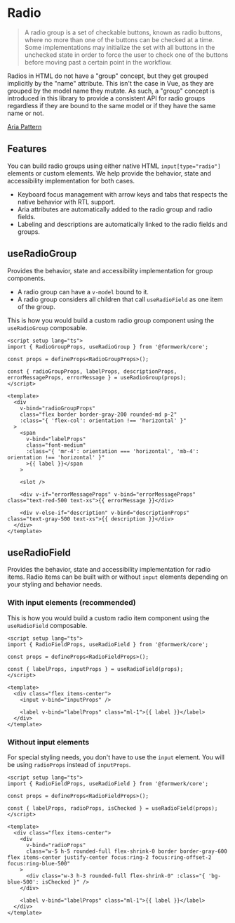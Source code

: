 # Radio

> A radio group is a set of checkable buttons, known as radio buttons, where no more than one of the buttons can be checked at a time. Some implementations may initialize the set with all buttons in the unchecked state in order to force the user to check one of the buttons before moving past a certain point in the workflow.

Radios in HTML do not have a "group" concept, but they get grouped implicitly by the "name" attribute. This isn't the case in Vue, as they are grouped by the model name they mutate. As such, a "group" concept is introduced in this library to provide a consistent API for radio groups regardless if they are bound to the same model or if they have the same name or not.

[Aria Pattern](https://www.w3.org/WAI/ARIA/apg/patterns/radio/)

## Features

You can build radio groups using either native HTML `input[type="radio"]` elements or custom elements. We help provide the behavior, state and accessibility implementation for both cases.

- Keyboard focus management with arrow keys and tabs that respects the native behavior with RTL support.
- Aria attributes are automatically added to the radio group and radio fields.
- Labeling and descriptions are automatically linked to the radio fields and groups.

## useRadioGroup

Provides the behavior, state and accessibility implementation for group components.

- A radio group can have a `v-model` bound to it.
- A radio group considers all children that call `useRadioField` as one item of the group.

This is how you would build a custom radio group component using the `useRadioGroup` composable.

```vue
<script setup lang="ts">
import { RadioGroupProps, useRadioGroup } from '@formwerk/core';

const props = defineProps<RadioGroupProps>();

const { radioGroupProps, labelProps, descriptionProps, errorMessageProps, errorMessage } = useRadioGroup(props);
</script>

<template>
  <div
    v-bind="radioGroupProps"
    class="flex border border-gray-200 rounded-md p-2"
    :class="{ 'flex-col': orientation !== 'horizontal' }"
  >
    <span
      v-bind="labelProps"
      class="font-medium"
      :class="{ 'mr-4': orientation === 'horizontal', 'mb-4': orientation !== 'horizontal' }"
      >{{ label }}</span
    >

    <slot />

    <div v-if="errorMessageProps" v-bind="errorMessageProps" class="text-red-500 text-xs">{{ errorMessage }}</div>

    <div v-else-if="description" v-bind="descriptionProps" class="text-gray-500 text-xs">{{ description }}</div>
  </div>
</template>
```

## useRadioField

Provides the behavior, state and accessibility implementation for radio items. Radio items can be built with or without `input` elements depending on your styling and behavior needs.

### With input elements (recommended)

This is how you would build a custom radio item component using the `useRadioField` composable.

```vue
<script setup lang="ts">
import { RadioFieldProps, useRadioField } from '@formwerk/core';

const props = defineProps<RadioFieldProps>();

const { labelProps, inputProps } = useRadioField(props);
</script>

<template>
  <div class="flex items-center">
    <input v-bind="inputProps" />

    <label v-bind="labelProps" class="ml-1">{{ label }}</label>
  </div>
</template>
```

### Without input elements

For special styling needs, you don't have to use the `input` element. You will be using `radioProps` instead of `inputProps`.

```vue
<script setup lang="ts">
import { RadioFieldProps, useRadioField } from '@formwerk/core';

const props = defineProps<RadioFieldProps>();

const { labelProps, radioProps, isChecked } = useRadioField(props);
</script>

<template>
  <div class="flex items-center">
    <div
      v-bind="radioProps"
      class="w-5 h-5 rounded-full flex-shrink-0 border border-gray-600 flex items-center justify-center focus:ring-2 focus:ring-offset-2 focus:ring-blue-500"
    >
      <div class="w-3 h-3 rounded-full flex-shrink-0" :class="{ 'bg-blue-500': isChecked }" />
    </div>

    <label v-bind="labelProps" class="ml-1">{{ label }}</label>
  </div>
</template>
```
